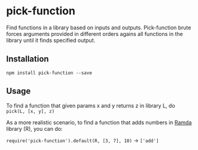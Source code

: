 # pick-function
Find functions in a library based on inputs and outputs.
Pick-function brute forces arguments provided in different orders agains all functions in the library until it finds specified output.

## Installation
`npm install pick-function --save`

## Usage
To find a function that given params x and y returns z in library L, do
`pick(L, [x, y], z)`

As a more realistic scenario, to find a function that adds numbers in [Ramda](ramdajs.com) library (R), you can do:

`require('pick-function').default(R, [3, 7], 10)` -> `['add']`
